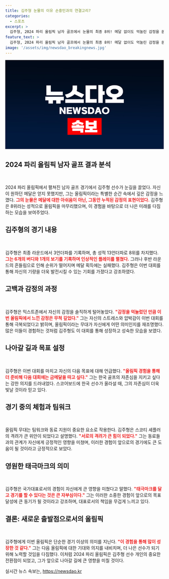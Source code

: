 ```yaml
---
title: 김주형 눈물의 이유 손흥민과의 연결고리?
categories:
  - 스포츠
excerpt: >
  김주형, 2024 파리 올림픽 남자 골프에서 눈물의 최종 8위! 메달 없이도 억눌린 감정을 쏟아낸 그는 올림픽의 무게를 깨달았다며 큰 다짐을 남겼다. 한국 남자 골프의 새로운 도전이 시작된다!
feature_text: >
  김주형, 2024 파리 올림픽 남자 골프에서 눈물의 최종 8위! 메달 없이도 억눌린 감정을 쏟아낸 그는 올림픽의 무게를 깨달았다며 큰 다짐을 남겼다. 한국 남자 골프의 새로운 도전이 시작된다!
image: '/assets/img/newsdao_breakingnews.jpg'
---
```


<p><img src="/assets/img/newsdao_breakingnews.jpg" alt="pcversion 속보" /></p>

<h2 data-ke-size="size26">2024 파리 올림픽 남자 골프 결과 분석</h2>

<p data-ke-size="size16">&nbsp;</p>

<p>2024 파리 올림픽에서 펼쳐진 남자 골프 경기에서 김주형 선수가 눈길을 끌었다. 자신이 원하던 메달은 얻지 못했지만, 그는 올림픽이라는 특별한 순간 속에서 깊은 감정을 느꼈다. <b><span style="color: #ee2323;">그의 눈물은 메달에 대한 아쉬움이 아닌, 그동안 누적된 감정의 표현이었다.</span></b> 김주형은 8위라는 성적으로 올림픽을 마무리했으며, 이 경험을 바탕으로 더 나은 미래를 다짐하는 모습을 보여주었다.</p>

<h2 data-ke-size="size26">김주형의 경기 내용</h2>

<p data-ke-size="size16">&nbsp;</p>

<p>김주형은 최종 라운드에서 3언더파를 기록하며, 총 성적 13언더파로 8위를 차지했다. <b><span style="color: #ee2323;">그는 6개의 버디와 1개의 보기를 기록하며 인상적인 플레이를 펼쳤다.</span></b> 그러나 후반 라운드의 흔들림으로 인해 순위가 떨어지며 메달 획득에는 실패했다. 김주형은 이번 대회를 통해 자신의 기량을 더욱 발전시킬 수 있는 기회를 가졌다고 강조하였다. </p>

<h2 data-ke-size="size26">고백과 감정의 과정</h2>

<p data-ke-size="size16">&nbsp;</p>

<p>김주형은 믹스트존에서 자신의 감정을 솔직하게 털어놓았다. <b><span style="color: #ee2323;">"감정을 억눌렀던 만큼 이번 올림픽에서 느낀 감정은 무척 깊었다."</span></b> 그는 자신의 스트레스와 압박감이 이번 대회를 통해 극복되었다고 밝히며, 올림픽이라는 무대가 자신에게 어떤 의미인지를 재조명했다. 많은 이들이 경험하는 것처럼 김주형도 이 대회를 통해 성장하고 성숙한 모습을 보였다.</p>

<h2 data-ke-size="size26">나아갈 길과 목표 설정</h2>

<p data-ke-size="size16">&nbsp;</p>

<p>김주형은 이번 대회를 마치고 자신의 다음 목표에 대해 언급했다. <b><span style="color: #ee2323;">"올림픽 경험을 통해 더 준비해 다음 대회에는 금메달을 따고 싶다."</span></b> 그는 한국 골프의 자존심을 지키고 싶다는 강한 의지를 드러내었다. 스코어보드에 한국 선수가 올라설 때, 그의 자존심이 더욱 빛날 것이라 믿고 있다.</p>

<h2 data-ke-size="size26">경기 중의 체험과 팀워크</h2>

<p data-ke-size="size16">&nbsp;</p>

<p>올림픽 무대는 팀워크와 동료 지원이 중요한 요소로 작용한다. 김주형은 스코티 셰플러의 격려가 큰 위안이 되었다고 설명했다. <b><span style="color: #ee2323;">"서로의 격려가 큰 힘이 되었다."</span></b> 그는 동료들과의 관계가 자신에게 긍정적인 영향을 미쳤며, 이러한 경험이 앞으로의 경기에도 큰 도움이 될 것이라고 긍정적으로 보았다.</p>

<h2 data-ke-size="size26">영원한 태극마크의 의미</h2>

<p data-ke-size="size16">&nbsp;</p>

<p>김주형은 국가대표로서의 경험이 자신에게 큰 영향을 미쳤다고 말했다. <b><span style="color: #ee2323;">"태극마크를 달고 경기를 할 수 있다는 것은 큰 자부심이다."</span></b> 그는 이러한 소중한 경험이 앞으로의 목표 달성에 큰 동기가 될 것이라고 강조하며, 대표로서의 책임을 무겁게 느끼고 있다. </p>

<h2 data-ke-size="size26">결론: 새로운 출발점으로서의 올림픽</h2>

<p data-ke-size="size16">&nbsp;</p>

<p>김주형에게 이번 올림픽은 단순한 경기 이상의 의미를 지닌다. <b><span style="color: #ee2323;">"이 경험을 통해 많이 성장한 것 같다."</span></b> 그는 다음 올림픽에 대한 기대와 의지를 내비치며, 더 나은 선수가 되기 위해 노력할 것임을 다짐했다. 이처럼 2024 파리 올림픽은 김주형 선수 개인의 중요한 전환점이 되었고, 그가 앞으로 나아갈 길에 큰 영향을 미칠 것이다.</p>
실시간 뉴스 속보는, <a href="https://newsdao.kr" rel="dofollow">https://newsdao.kr</a>


